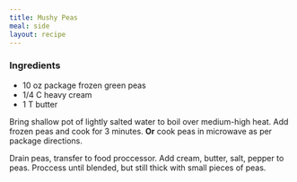 ```yaml
---
title: Mushy Peas
meal: side
layout: recipe
---
```


### Ingredients
* 10 oz package frozen green peas
* 1/4 C heavy cream
* 1 T butter

Bring shallow pot of lightly salted water to boil over medium-high heat. Add frozen peas and cook for 3 minutes. **Or** cook peas in microwave as per package directions.

Drain peas, transfer to food proccessor. Add cream, butter, salt, pepper to peas. Proccess until blended, but still thick with small pieces of peas.
